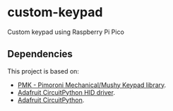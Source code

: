 # custom-keypad
Custom keypad using Raspberry Pi Pico

## Dependencies
This project is based on:
- [PMK - Pimoroni Mechanical/Mushy Keypad library](https://github.com/pimoroni/pmk-circuitpython).
- [Adafruit CircuitPython HID driver](https://github.com/adafruit/Adafruit_CircuitPython_HID).
- [Adafruit CircuitPython](https://github.com/adafruit/circuitpython).
